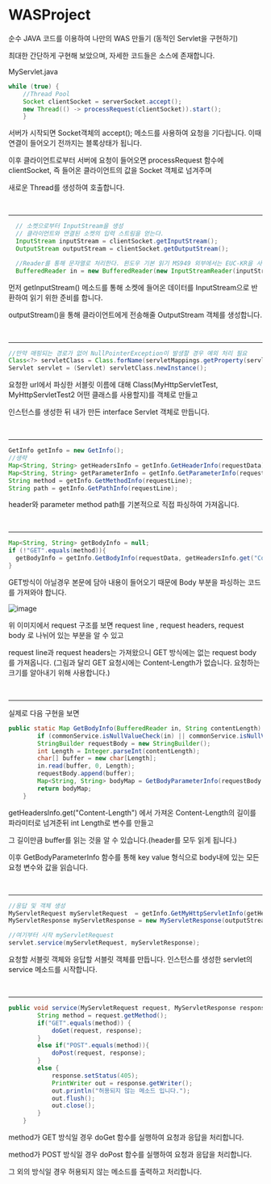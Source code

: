 # WASProject
순수 JAVA 코드를 이용하여 나만의 WAS 만들기 (동적인 Servlet을 구현하기)

최대한 간단하게 구현해 보았으며, 자세한 코드들은 소스에 존재합니다.

MyServlet.java
```java
while (true) {
    //Thread Pool
    Socket clientSocket = serverSocket.accept();
    new Thread(() -> processRequest(clientSocket)).start();
    }
```

서버가 시작되면 Socket객체의 accept(); 메소드를 사용하여 요청을 기다립니다. 이때 연결이 들어오기 전까지는 블록상태가 됩니다.

이후 클라이언트로부터 서버에 요청이 들어오면 processRequest 함수에 clientSocket, 즉 들어온 클라이언트의 값을 Socket 객체로 넘겨주며

새로운 Thread를 생성하여 호출합니다.

<br>

---


```java
  // 소켓으로부터 InputStream을 생성
  // 클라이언트와 연결된 소켓의 입력 스트림을 얻는다.
  InputStream inputStream = clientSocket.getInputStream();
  OutputStream outputStream = clientSocket.getOutputStream();

  //Reader를 통해 문자열로 처리한다. 윈도우 기본 읽기 MS949 외부에서는 EUC-KR을 사용해서 둘이 호환되어서 읽혀진 것
  BufferedReader in = new BufferedReader(new InputStreamReader(inputStream, StandardCharsets.UTF_8));
```

먼저 getInputStream() 메소드를 통해 소켓에 들어온 데이터를 InputStream으로 반환하여 읽기 위한 준비를 합니다.

outputStream()을 통해 클라이언트에게 전송해줄 OutputStream 객체를 생성합니다.

<br>

---

```java
//만약 매핑되는 경로가 없어 NullPointerException이 발생할 경우 예외 처리 필요
Class<?> servletClass = Class.forName(servletMappings.getProperty(servletName));
Servlet servlet = (Servlet) servletClass.newInstance();
```

요청한 url에서 파싱한 서블릿 이름에 대해 Class(MyHttpServletTest, MyHttpServletTest2 어떤 클래스를 사용할지)를 객체로 만들고

인스턴스를 생성한 뒤 내가 만든 interface Servlet 객체로 만듭니다.

<br>

---

```java
GetInfo getInfo = new GetInfo();
//생략
Map<String, String> getHeadersInfo = getInfo.GetHeaderInfo(requestData);
Map<String, String> getParameterInfo = getInfo.GetParameterInfo(requestLine);
String method = getInfo.GetMethodInfo(requestLine);
String path = getInfo.GetPathInfo(requestLine);
```

header와 parameter method path를 기본적으로 직접 파싱하여 가져옵니다.

<br>

---

```java
Map<String, String> getBodyInfo = null;
if (!"GET".equals(method)){
  getBodyInfo = getInfo.GetBodyInfo(requestData, getHeadersInfo.get("Content-Length"));
}
```

GET방식이 아닐경우 본문에 담아 내용이 들어오기 때문에 Body 부분을 파싱하는 코드를 가져와야 합니다.

![image](https://user-images.githubusercontent.com/47708717/233420278-333db2a5-b9eb-49ae-85b7-064d065af5d9.png)

위 이미지에서 request 구조를 보면 request line , request headers, request body 로 나뉘어 있는 부분을 알 수 있고

request line과 request headers는 가져왔으니 GET 방식에는 없는 request body를 가져옵니다. 
(그림과 달리 GET 요청시에는 Content-Length가 없습니다. 요청하는 크기를 알아내기 위해 사용합니다.)

<br>

---

실제로 다음 구현을 보면

```java
public static Map GetBodyInfo(BufferedReader in, String contentLength) throws IOException {
        if (commonService.isNullValueCheck(in) || commonService.isNullValueCheck(contentLength)) { return null; }
        StringBuilder requestBody = new StringBuilder();
        int Length = Integer.parseInt(contentLength);
        char[] buffer = new char[Length];
        in.read(buffer, 0, Length);
        requestBody.append(buffer);
        Map<String, String> bodyMap = GetBodyParameterInfo(requestBody.toString());
        return bodyMap;
    }
```

getHeadersInfo.get("Content-Length") 에서 가져온 Content-Length의 길이를 파라미터로 넘겨준뒤 int Length로 변수를 만들고

그 길이만큼 buffer를 읽는 것을 알 수 있습니다.(header를 모두 읽게 됩니다.)

이후 GetBodyParameterInfo 함수를 통해 key value 형식으로 body내에 있는 모든 요청 변수와 값을 읽습니다.

<br>

---

```java
//응답 및 객체 생성
MyServletRequest myServletRequest  = getInfo.GetMyHttpServletInfo(getHeadersInfo, getParameterInfo, method, path, getBodyInfo);
MyServletResponse myServletResponse = new MyServletResponse(outputStream, "UTF-8");

//여기부터 시작 myServletRequest
servlet.service(myServletRequest, myServletResponse);
```
요청할 서블릿 객체와 응답할 서블릿 객체를 만듭니다.
인스턴스를 생성한 servlet의 service 메소드를 시작합니다.

<br>

---

```java
public void service(MyServletRequest request, MyServletResponse response) throws ServletException, IOException {
        String method = request.getMethod();
        if("GET".equals(method)) {
            doGet(request, response);
        }
        else if("POST".equals(method)){
            doPost(request, response);
        }
        else {
            response.setStatus(405);
            PrintWriter out = response.getWriter();
            out.println("허용되지 않는 메소드 입니다.");
            out.flush();
            out.close();
        }
    }
```

method가 GET 방식일 경우 doGet 함수를 실행하여 요청과 응답을 처리합니다.

method가 POST 방식일 경우 doPost 함수를 실행하여 요청과 응답을 처리합니다.

그 외의 방식일 경우 허용되지 않는 메소드를 출력하고 처리합니다.
